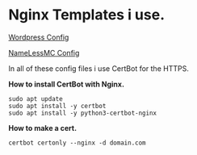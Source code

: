 # Nginx Templates i use.


[Wordpress Config](/wordpress.conf)

[NameLessMC Config](/namelessmc.conf)


In all of these config files i use CertBot for the HTTPS.

**How to install CertBot with Nginx.**

```
sudo apt update
sudo apt install -y certbot
sudo apt install -y python3-certbot-nginx
```
**How to make a cert.**
```
certbot certonly --nginx -d domain.com
```
